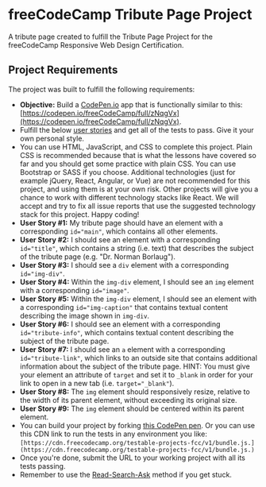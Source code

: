 # freeCodeCamp Tribute Page Project

A tribute page created to fulfill the Tribute Page Project for the freeCodeCamp Responsive Web Design Certification.

## Project Requirements

The project was built to fulfill the following requirements:

*   **Objective:** Build a [CodePen.io](https://codepen.io) app that is functionally similar to this: [https://codepen.io/freeCodeCamp/full/zNqgVx](https://codepen.io/freeCodeCamp/full/zNqgVx).
*   Fulfill the below [user stories](https://en.wikipedia.org/wiki/User_story) and get all of the tests to pass. Give it your own personal style.
*   You can use HTML, JavaScript, and CSS to complete this project. Plain CSS is recommended because that is what the lessons have covered so far and you should get some practice with plain CSS. You can use Bootstrap or SASS if you choose. Additional technologies (just for example jQuery, React, Angular, or Vue) are not recommended for this project, and using them is at your own risk. Other projects will give you a chance to work with different technology stacks like React. We will accept and try to fix all issue reports that use the suggested technology stack for this project. Happy coding!
*   **User Story #1:** My tribute page should have an element with a corresponding `id="main"`, which contains all other elements.
*   **User Story #2:** I should see an element with a corresponding `id="title"`, which contains a string (i.e. text) that describes the subject of the tribute page (e.g. "Dr. Norman Borlaug").
*   **User Story #3:** I should see a `div` element with a corresponding `id="img-div"`.
*   **User Story #4:** Within the `img-div` element, I should see an `img` element with a corresponding `id="image"`.
*   **User Story #5:** Within the `img-div` element, I should see an element with a corresponding `id="img-caption"` that contains textual content describing the image shown in `img-div`.
*   **User Story #6:** I should see an element with a corresponding `id="tribute-info"`, which contains textual content describing the subject of the tribute page.
*   **User Story #7:** I should see an `a` element with a corresponding `id="tribute-link"`, which links to an outside site that contains additional information about the subject of the tribute page. HINT: You must give your element an attribute of `target` and set it to `_blank` in order for your link to open in a new tab (i.e. `target="_blank"`).
*   **User Story #8:** The `img` element should responsively resize, relative to the width of its parent element, without exceeding its original size.
*   **User Story #9:** The `img` element should be centered within its parent element.
*   You can build your project by forking [this CodePen pen](http://codepen.io/freeCodeCamp/pen/MJjpwO). Or you can use this CDN link to run the tests in any environment you like: `[https://cdn.freecodecamp.org/testable-projects-fcc/v1/bundle.js.](https://cdn.freecodecamp.org/testable-projects-fcc/v1/bundle.js.)`
*   Once you're done, submit the URL to your working project with all its tests passing.
*   Remember to use the [Read-Search-Ask](https://forum.freecodecamp.org/t/how-to-get-help-when-you-are-stuck/19514) method if you get stuck.